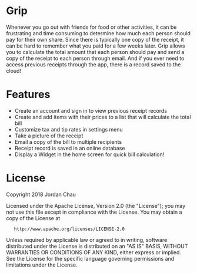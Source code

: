 # Grip
Whenever you go out with friends for food or other activities, it can be frustrating and time consuming to determine how much each person should pay for their own share. 
Since there is typically one copy of the receipt, it can be hard to remember what you paid for a few weeks later. 
Grip allows you to calculate the total amount that each person should pay and send a copy of the receipt to each person through email.
And if you ever need to access previous receipts through the app, there is a record saved to the cloud! 
# Features
- Create an account and sign in to view previous receipt records
- Create and add items with their prices to a list that will calculate the total bill
- Customize tax and tip rates in settings menu
- Take a picture of the receipt
- Email a copy of the bill to multiple recipients
- Receipt record is saved in an online database
- Display a Widget in the home screen for quick bill calculation!
# License
Copyright 2018 Jordan Chau

   Licensed under the Apache License, Version 2.0 (the "License");
   you may not use this file except in compliance with the License.
   You may obtain a copy of the License at

       http://www.apache.org/licenses/LICENSE-2.0

   Unless required by applicable law or agreed to in writing, software
   distributed under the License is distributed on an "AS IS" BASIS,
   WITHOUT WARRANTIES OR CONDITIONS OF ANY KIND, either express or implied.
   See the License for the specific language governing permissions and
   limitations under the License.


